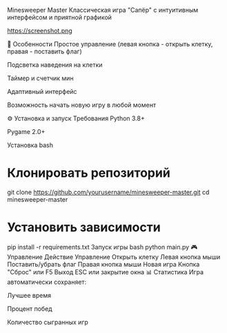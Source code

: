 Minesweeper Master
Классическая игра "Сапёр" с интуитивным интерфейсом и приятной графикой

https://screenshot.png

🚀 Особенности
Простое управление (левая кнопка - открыть клетку, правая - поставить флаг)

Подсветка наведения на клетки

Таймер и счетчик мин

Адаптивный интерфейс

Возможность начать новую игру в любой момент

⚙️ Установка и запуск
Требования
Python 3.8+

Pygame 2.0+

Установка
bash
# Клонировать репозиторий
git clone https://github.com/yourusername/minesweeper-master.git
cd minesweeper-master

# Установить зависимости
pip install -r requirements.txt
Запуск игры
bash
python main.py
🎮 Управление
Действие	Управление
Открыть клетку	Левая кнопка мыши
Поставить/убрать флаг	Правая кнопка мыши
Новая игра	Кнопка "Сброс" или F5
Выход	ESC или закрытие окна
📊 Статистика
Игра автоматически сохраняет:

Лучшее время

Процент побед

Количество сыгранных игр
